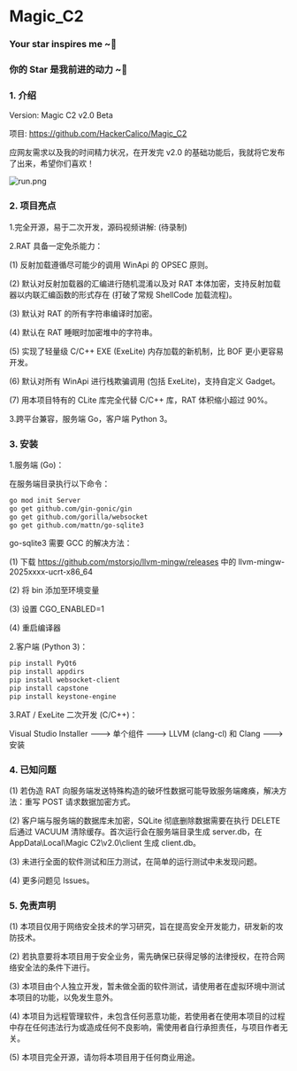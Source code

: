 # Magic_C2

### Your star inspires me ~🌟

### 你的 Star 是我前进的动力 ~🌟

### 1. 介绍

Version: Magic C2 v2.0 Beta

项目: https://github.com/HackerCalico/Magic_C2

应网友需求以及我的时间精力状况，在开发完 v2.0 的基础功能后，我就将它发布了出来，希望你们喜欢！

![run.png](https://github.com/HackerCalico/Magic_C2/blob/main/run.png)

### 2. 项目亮点

1.完全开源，易于二次开发，源码视频讲解: (待录制)

2.RAT 具备一定免杀能力：

(1) 反射加载遵循尽可能少的调用 WinApi 的 OPSEC 原则。

(2) 默认对反射加载器的汇编进行随机混淆以及对 RAT 本体加密，支持反射加载器以内联汇编函数的形式存在 (打破了常规 ShellCode 加载流程)。

(3) 默认对 RAT 的所有字符串编译时加密。

(4) 默认在 RAT 睡眠时加密堆中的字符串。

(5) 实现了轻量级 C/C++ EXE (ExeLite) 内存加载的新机制，比 BOF 更小更容易开发。

(6) 默认对所有 WinApi 进行栈欺骗调用 (包括 ExeLite)，支持自定义 Gadget。

(7) 用本项目特有的 CLite 库完全代替 C/C++ 库，RAT 体积缩小超过 90%。

3.跨平台兼容，服务端 Go，客户端 Python 3。

### 3. 安装

1.服务端 (Go)：

在服务端目录执行以下命令：

```bash
go mod init Server
go get github.com/gin-gonic/gin
go get github.com/gorilla/websocket
go get github.com/mattn/go-sqlite3
```

go-sqlite3 需要 GCC 的解决方法：

(1) 下载 https://github.com/mstorsjo/llvm-mingw/releases 中的 llvm-mingw-2025xxxx-ucrt-x86_64

(2) 将 bin 添加至环境变量

(3) 设置 CGO_ENABLED=1

(4) 重启编译器

2.客户端 (Python 3)：

```bash
pip install PyQt6
pip install appdirs
pip install websocket-client
pip install capstone
pip install keystone-engine
```

3.RAT / ExeLite 二次开发 (C/C++)：

Visual Studio Installer ---> 单个组件 ---> LLVM (clang-cl) 和 Clang ---> 安装

### 4. 已知问题

(1) 若伪造 RAT 向服务端发送特殊构造的破坏性数据可能导致服务端瘫痪，解决方法：重写 POST 请求数据加密方式。

(2) 客户端与服务端的数据库未加密，SQLite 彻底删除数据需要在执行 DELETE 后通过 VACUUM 清除缓存。首次运行会在服务端目录生成 server.db，在 AppData\Local\Magic C2\v2.0\client 生成 client.db。

(3) 未进行全面的软件测试和压力测试，在简单的运行测试中未发现问题。

(4) 更多问题见 Issues。

### 5. 免责声明

(1) 本项目仅用于网络安全技术的学习研究，旨在提高安全开发能力，研发新的攻防技术。

(2) 若执意要将本项目用于安全业务，需先确保已获得足够的法律授权，在符合网络安全法的条件下进行。

(3) 本项目由个人独立开发，暂未做全面的软件测试，请使用者在虚拟环境中测试本项目的功能，以免发生意外。

(4) 本项目为远程管理软件，未包含任何恶意功能，若使用者在使用本项目的过程中存在任何违法行为或造成任何不良影响，需使用者自行承担责任，与项目作者无关。

(5) 本项目完全开源，请勿将本项目用于任何商业用途。